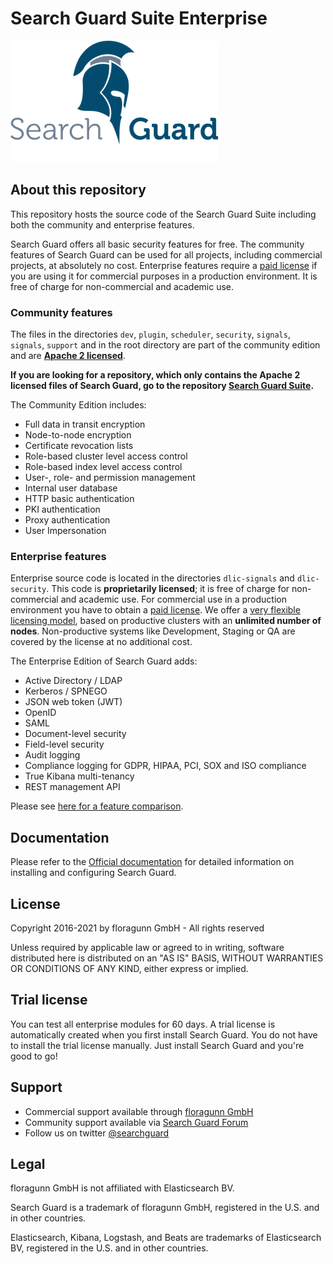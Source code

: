 # Search Guard Suite Enterprise

![Logo](https://raw.githubusercontent.com/floragunncom/sg-assets/master/logo/sg_dlic_small.png)

## About this repository

This repository hosts the source code of the Search Guard Suite including both the community and enterprise features. 

Search Guard offers all basic security features for free. The community features of Search Guard can be used for all projects, including commercial projects, at absolutely no cost. Enterprise features require a [paid license](https://search-guard.com/licensing/) if you are using it for commercial purposes in a production environment. It is free of charge for non-commercial and academic use. 

### Community features

The files in the directories `dev`, `plugin`, `scheduler`, `security`, `signals`, `signals`, `support` and in the root directory are part of the community edition and are **[Apache 2 licensed](http://www.apache.org/licenses/LICENSE-2.0)**. 

**If you are looking for a repository, which only contains the Apache 2 licensed files of Search Guard, go to the repository [Search Guard Suite](https://git.floragunn.com/search-guard/search-guard-suite).**

The Community Edition includes:

* Full data in transit encryption
* Node-to-node encryption
* Certificate revocation lists
* Role-based cluster level access control
* Role-based index level access control
* User-, role- and permission management
* Internal user database
* HTTP basic authentication
* PKI authentication
* Proxy authentication
* User Impersonation

### Enterprise features

Enterprise source code is located in the directories `dlic-signals` and `dlic-security`. This code is **proprietarily licensed**; it is free of charge for non-commercial and academic use. For commercial use in a production environment you have to obtain a [paid license](https://search-guard.com/licensing/). We offer a [very flexible licensing model](https://search-guard.com/licensing/), based on productive clusters with an **unlimited number of nodes**. Non-productive systems like Development, Staging or QA are covered by the license at no additional cost.

The Enterprise Edition of Search Guard adds:

* Active Directory / LDAP
* Kerberos / SPNEGO
* JSON web token (JWT)
* OpenID
* SAML
* Document-level security
* Field-level security
* Audit logging 
* Compliance logging for GDPR, HIPAA, PCI, SOX and ISO compliance
* True Kibana multi-tenancy
* REST management API

Please see [here for a feature comparison](https://search-guard.com/product#feature-comparison).


## Documentation

Please refer to the [Official documentation](http://docs.search-guard.com) for detailed information on installing and configuring Search Guard.

## License

Copyright 2016-2021 by floragunn GmbH - All rights reserved

Unless required by applicable law or agreed to in writing, software
distributed here is distributed on an "AS IS" BASIS,
WITHOUT WARRANTIES OR CONDITIONS OF ANY KIND, either express or implied.


## Trial license

You can test all enterprise modules for 60 days. A trial license is automatically created when you first install Search Guard. You do not have to install the trial license manually. Just install Search Guard and you're good to go! 

## Support
* Commercial support available through [floragunn GmbH](https://search-guard.com)
* Community support available via [Search Guard Forum](https://forum.search-guard.com)
* Follow us on twitter [@searchguard](https://twitter.com/searchguard)


## Legal
floragunn GmbH is not affiliated with Elasticsearch BV.

Search Guard is a trademark of floragunn GmbH, registered in the U.S. and in other countries.

Elasticsearch, Kibana, Logstash, and Beats are trademarks of Elasticsearch BV, registered in the U.S. and in other countries.
